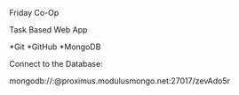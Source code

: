 Friday Co-Op

Task Based Web App

*Git
*GitHub
*MongoDB


Connect to the Database:

mongodb://<user>:<pass>@proximus.modulusmongo.net:27017/zevAdo5r
